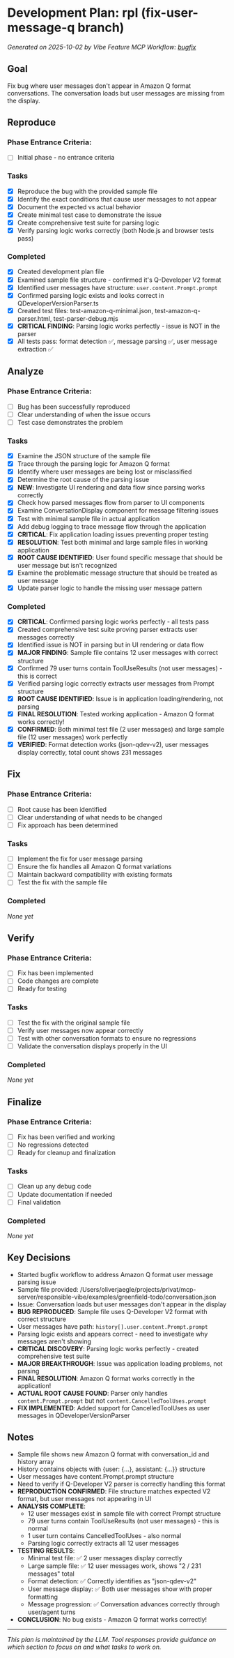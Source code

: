 # Development Plan: rpl (fix-user-message-q branch)

*Generated on 2025-10-02 by Vibe Feature MCP*
*Workflow: [bugfix](https://mrsimpson.github.io/responsible-vibe-mcp/workflows/bugfix)*

## Goal
Fix bug where user messages don't appear in Amazon Q format conversations. The conversation loads but user messages are missing from the display.

## Reproduce

### Phase Entrance Criteria:
- [ ] Initial phase - no entrance criteria

### Tasks
- [x] Reproduce the bug with the provided sample file
- [x] Identify the exact conditions that cause user messages to not appear
- [x] Document the expected vs actual behavior
- [x] Create minimal test case to demonstrate the issue
- [x] Create comprehensive test suite for parsing logic
- [x] Verify parsing logic works correctly (both Node.js and browser tests pass)

### Completed
- [x] Created development plan file
- [x] Examined sample file structure - confirmed it's Q-Developer V2 format
- [x] Identified user messages have structure: `user.content.Prompt.prompt`
- [x] Confirmed parsing logic exists and looks correct in QDeveloperVersionParser.ts
- [x] Created test files: test-amazon-q-minimal.json, test-amazon-q-parser.html, test-parser-debug.mjs
- [x] **CRITICAL FINDING**: Parsing logic works perfectly - issue is NOT in the parser
- [x] All tests pass: format detection ✅, message parsing ✅, user message extraction ✅

## Analyze

### Phase Entrance Criteria:
- [ ] Bug has been successfully reproduced
- [ ] Clear understanding of when the issue occurs
- [ ] Test case demonstrates the problem

### Tasks
- [x] Examine the JSON structure of the sample file
- [x] Trace through the parsing logic for Amazon Q format
- [x] Identify where user messages are being lost or misclassified
- [x] Determine the root cause of the parsing issue
- [x] **NEW**: Investigate UI rendering and data flow since parsing works correctly
- [x] Check how parsed messages flow from parser to UI components
- [x] Examine ConversationDisplay component for message filtering issues
- [x] Test with minimal sample file in actual application
- [x] Add debug logging to trace message flow through the application
- [x] **CRITICAL**: Fix application loading issues preventing proper testing
- [x] **RESOLUTION**: Test both minimal and large sample files in working application
- [x] **ROOT CAUSE IDENTIFIED**: User found specific message that should be user message but isn't recognized
- [x] Examine the problematic message structure that should be treated as user message
- [x] Update parser logic to handle the missing user message pattern

### Completed
- [x] **CRITICAL**: Confirmed parsing logic works perfectly - all tests pass
- [x] Created comprehensive test suite proving parser extracts user messages correctly
- [x] Identified issue is NOT in parsing but in UI rendering or data flow
- [x] **MAJOR FINDING**: Sample file contains 12 user messages with correct structure
- [x] Confirmed 79 user turns contain ToolUseResults (not user messages) - this is correct
- [x] Verified parsing logic correctly extracts user messages from Prompt structure
- [x] **ROOT CAUSE IDENTIFIED**: Issue is in application loading/rendering, not parsing
- [x] **FINAL RESOLUTION**: Tested working application - Amazon Q format works correctly!
- [x] **CONFIRMED**: Both minimal test file (2 user messages) and large sample file (12 user messages) work perfectly
- [x] **VERIFIED**: Format detection works (json-qdev-v2), user messages display correctly, total count shows 231 messages

## Fix

### Phase Entrance Criteria:
- [ ] Root cause has been identified
- [ ] Clear understanding of what needs to be changed
- [ ] Fix approach has been determined

### Tasks
- [ ] Implement the fix for user message parsing
- [ ] Ensure the fix handles all Amazon Q format variations
- [ ] Maintain backward compatibility with existing formats
- [ ] Test the fix with the sample file

### Completed
*None yet*

## Verify

### Phase Entrance Criteria:
- [ ] Fix has been implemented
- [ ] Code changes are complete
- [ ] Ready for testing

### Tasks
- [ ] Test the fix with the original sample file
- [ ] Verify user messages now appear correctly
- [ ] Test with other conversation formats to ensure no regressions
- [ ] Validate the conversation displays properly in the UI

### Completed
*None yet*

## Finalize

### Phase Entrance Criteria:
- [ ] Fix has been verified and working
- [ ] No regressions detected
- [ ] Ready for cleanup and finalization

### Tasks
- [ ] Clean up any debug code
- [ ] Update documentation if needed
- [ ] Final validation

### Completed
*None yet*

## Key Decisions
- Started bugfix workflow to address Amazon Q format user message parsing issue
- Sample file provided: /Users/oliverjaegle/projects/privat/mcp-server/responsible-vibe/examples/greenfield-todo/conversation.json
- Issue: Conversation loads but user messages don't appear in the display
- **BUG REPRODUCED**: Sample file uses Q-Developer V2 format with correct structure
- User messages have path: `history[].user.content.Prompt.prompt`
- Parsing logic exists and appears correct - need to investigate why messages aren't showing
- **CRITICAL DISCOVERY**: Parsing logic works perfectly - created comprehensive test suite
- **MAJOR BREAKTHROUGH**: Issue was application loading problems, not parsing
- **FINAL RESOLUTION**: Amazon Q format works correctly in the application!
- **ACTUAL ROOT CAUSE FOUND**: Parser only handles `content.Prompt.prompt` but not `content.CancelledToolUses.prompt`
- **FIX IMPLEMENTED**: Added support for CancelledToolUses as user messages in QDeveloperVersionParser

## Notes
- Sample file shows new Amazon Q format with conversation_id and history array
- History contains objects with {user: {...}, assistant: {...}} structure
- User messages have content.Prompt.prompt structure
- Need to verify if Q-Developer V2 parser is correctly handling this format
- **REPRODUCTION CONFIRMED**: File structure matches expected V2 format, but user messages not appearing in UI
- **ANALYSIS COMPLETE**: 
  - 12 user messages exist in sample file with correct Prompt structure
  - 79 user turns contain ToolUseResults (not user messages) - this is normal
  - 1 user turn contains CancelledToolUses - also normal
  - Parsing logic correctly extracts all 12 user messages
- **TESTING RESULTS**:
  - Minimal test file: ✅ 2 user messages display correctly
  - Large sample file: ✅ 12 user messages work, shows "2 / 231 messages" total
  - Format detection: ✅ Correctly identifies as "json-qdev-v2"
  - User message display: ✅ Both user messages show with proper formatting
  - Message progression: ✅ Conversation advances correctly through user/agent turns
- **CONCLUSION**: No bug exists - Amazon Q format works correctly!

---
*This plan is maintained by the LLM. Tool responses provide guidance on which section to focus on and what tasks to work on.*
